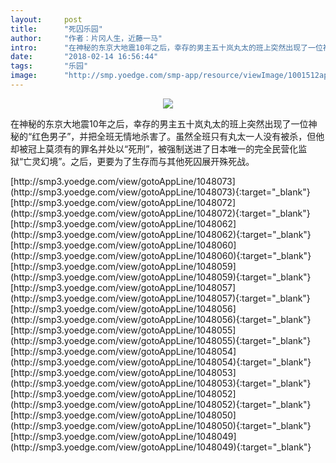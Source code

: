 ```yaml
---
layout:     post
title:      "死囚乐园"
author:     "作者：片冈人生，近藤一马"
intro:      "在神秘的东京大地震10年之后，幸存的男主五十岚丸太的班上突然出现了一位神秘的“红色男子”，并把全班无情地杀害了。虽然全班只有丸太一人没有被杀，但他却被冠上莫须有的罪名并处以“死刑”，被强制送进了日本唯一的完全民营化监狱“亡灵幻境”。之后，更要为了生存而与其他死囚展开殊死战。"
date:       "2018-02-14 16:56:44"
tags:       "乐园"
image:      "http://smp.yoedge.com/smp-app/resource/viewImage/1001512appline.png"
---
```

<div style="text-align: center">
<p><img src="http://smp.yoedge.com/smp-app/resource/viewImage/1001512appline.png"/></p>
</div>
<p class="post-meta">
<span>在神秘的东京大地震10年之后，幸存的男主五十岚丸太的班上突然出现了一位神秘的“红色男子”，并把全班无情地杀害了。虽然全班只有丸太一人没有被杀，但他却被冠上莫须有的罪名并处以“死刑”，被强制送进了日本唯一的完全民营化监狱“亡灵幻境”。之后，更要为了生存而与其他死囚展开殊死战。</span>
</p>
[http://smp3.yoedge.com/view/gotoAppLine/1048073](http://smp3.yoedge.com/view/gotoAppLine/1048073){:target="_blank"}
[http://smp3.yoedge.com/view/gotoAppLine/1048072](http://smp3.yoedge.com/view/gotoAppLine/1048072){:target="_blank"}
[http://smp3.yoedge.com/view/gotoAppLine/1048062](http://smp3.yoedge.com/view/gotoAppLine/1048062){:target="_blank"}
[http://smp3.yoedge.com/view/gotoAppLine/1048060](http://smp3.yoedge.com/view/gotoAppLine/1048060){:target="_blank"}
[http://smp3.yoedge.com/view/gotoAppLine/1048059](http://smp3.yoedge.com/view/gotoAppLine/1048059){:target="_blank"}
[http://smp3.yoedge.com/view/gotoAppLine/1048057](http://smp3.yoedge.com/view/gotoAppLine/1048057){:target="_blank"}
[http://smp3.yoedge.com/view/gotoAppLine/1048056](http://smp3.yoedge.com/view/gotoAppLine/1048056){:target="_blank"}
[http://smp3.yoedge.com/view/gotoAppLine/1048055](http://smp3.yoedge.com/view/gotoAppLine/1048055){:target="_blank"}
[http://smp3.yoedge.com/view/gotoAppLine/1048054](http://smp3.yoedge.com/view/gotoAppLine/1048054){:target="_blank"}
[http://smp3.yoedge.com/view/gotoAppLine/1048053](http://smp3.yoedge.com/view/gotoAppLine/1048053){:target="_blank"}
[http://smp3.yoedge.com/view/gotoAppLine/1048052](http://smp3.yoedge.com/view/gotoAppLine/1048052){:target="_blank"}
[http://smp3.yoedge.com/view/gotoAppLine/1048050](http://smp3.yoedge.com/view/gotoAppLine/1048050){:target="_blank"}
[http://smp3.yoedge.com/view/gotoAppLine/1048049](http://smp3.yoedge.com/view/gotoAppLine/1048049){:target="_blank"}


